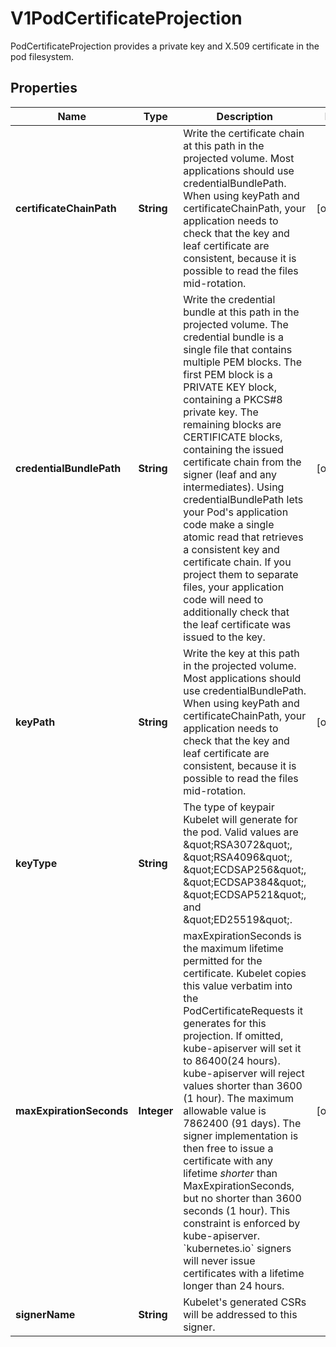 

# V1PodCertificateProjection

PodCertificateProjection provides a private key and X.509 certificate in the pod filesystem.
## Properties

Name | Type | Description | Notes
------------ | ------------- | ------------- | -------------
**certificateChainPath** | **String** | Write the certificate chain at this path in the projected volume.  Most applications should use credentialBundlePath.  When using keyPath and certificateChainPath, your application needs to check that the key and leaf certificate are consistent, because it is possible to read the files mid-rotation. |  [optional]
**credentialBundlePath** | **String** | Write the credential bundle at this path in the projected volume.  The credential bundle is a single file that contains multiple PEM blocks. The first PEM block is a PRIVATE KEY block, containing a PKCS#8 private key.  The remaining blocks are CERTIFICATE blocks, containing the issued certificate chain from the signer (leaf and any intermediates).  Using credentialBundlePath lets your Pod&#39;s application code make a single atomic read that retrieves a consistent key and certificate chain.  If you project them to separate files, your application code will need to additionally check that the leaf certificate was issued to the key. |  [optional]
**keyPath** | **String** | Write the key at this path in the projected volume.  Most applications should use credentialBundlePath.  When using keyPath and certificateChainPath, your application needs to check that the key and leaf certificate are consistent, because it is possible to read the files mid-rotation. |  [optional]
**keyType** | **String** | The type of keypair Kubelet will generate for the pod.  Valid values are \&quot;RSA3072\&quot;, \&quot;RSA4096\&quot;, \&quot;ECDSAP256\&quot;, \&quot;ECDSAP384\&quot;, \&quot;ECDSAP521\&quot;, and \&quot;ED25519\&quot;. | 
**maxExpirationSeconds** | **Integer** | maxExpirationSeconds is the maximum lifetime permitted for the certificate.  Kubelet copies this value verbatim into the PodCertificateRequests it generates for this projection.  If omitted, kube-apiserver will set it to 86400(24 hours). kube-apiserver will reject values shorter than 3600 (1 hour).  The maximum allowable value is 7862400 (91 days).  The signer implementation is then free to issue a certificate with any lifetime *shorter* than MaxExpirationSeconds, but no shorter than 3600 seconds (1 hour).  This constraint is enforced by kube-apiserver. &#x60;kubernetes.io&#x60; signers will never issue certificates with a lifetime longer than 24 hours. |  [optional]
**signerName** | **String** | Kubelet&#39;s generated CSRs will be addressed to this signer. | 



